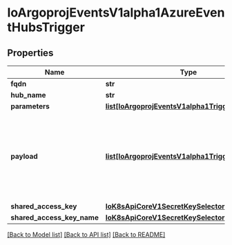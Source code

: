 # IoArgoprojEventsV1alpha1AzureEventHubsTrigger

## Properties
Name | Type | Description | Notes
------------ | ------------- | ------------- | -------------
**fqdn** | **str** |  | [optional] 
**hub_name** | **str** |  | [optional] 
**parameters** | [**list[IoArgoprojEventsV1alpha1TriggerParameter]**](IoArgoprojEventsV1alpha1TriggerParameter.md) |  | [optional] 
**payload** | [**list[IoArgoprojEventsV1alpha1TriggerParameter]**](IoArgoprojEventsV1alpha1TriggerParameter.md) | Payload is the list of key-value extracted from an event payload to construct the request payload. | [optional] 
**shared_access_key** | [**IoK8sApiCoreV1SecretKeySelector**](IoK8sApiCoreV1SecretKeySelector.md) |  | [optional] 
**shared_access_key_name** | [**IoK8sApiCoreV1SecretKeySelector**](IoK8sApiCoreV1SecretKeySelector.md) |  | [optional] 

[[Back to Model list]](../README.md#documentation-for-models) [[Back to API list]](../README.md#documentation-for-api-endpoints) [[Back to README]](../README.md)


